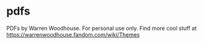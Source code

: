 # pdfs
PDFs by Warren Woodhouse. For personal use only. Find more cool stuff at https://warrenwoodhouse.fandom.com/wiki/Themes

